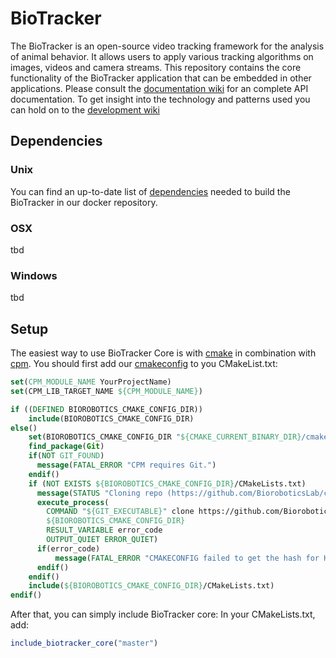 # BioTracker
The BioTracker is an open-source video tracking framework for the analysis of animal behavior.
It allows users to apply various tracking algorithms on images, videos and camera streams.
This repository contains the core functionality of the BioTracker application that can be embedded in other applications.
Please consult the [documentation wiki](https://github.com/BioroboticsLab/biotracker_core/wiki/Documentation) for an complete API documentation.
To get insight into the technology and patterns used you can hold on to the [development wiki](https://github.com/BioroboticsLab/biotracker_core/wiki/Development)

## Dependencies
### Unix
You can find an up-to-date list of [dependencies](https://github.com/BioroboticsLab/DockerFiles/blob/master/biotracker/dependencies.sh)
needed to build the BioTracker in our docker repository.

### OSX
tbd

### Windows
tbd

## Setup
The easiest way to use BioTracker Core is with [cmake](https://cmake.org/) in combination with [cpm](http://www.cpm.rocks/).
You should first add our [cmakeconfig](https://github.com/BioroboticsLab/cmakeconfig) to you CMakeList.txt:
```CMake
set(CPM_MODULE_NAME YourProjectName)
set(CPM_LIB_TARGET_NAME ${CPM_MODULE_NAME})

if ((DEFINED BIOROBOTICS_CMAKE_CONFIG_DIR))
    include(BIOROBOTICS_CMAKE_CONFIG_DIR)
else()
    set(BIOROBOTICS_CMAKE_CONFIG_DIR "${CMAKE_CURRENT_BINARY_DIR}/cmakeconfig" CACHE TYPE STRING)
    find_package(Git)
    if(NOT GIT_FOUND)
      message(FATAL_ERROR "CPM requires Git.")
    endif()
    if (NOT EXISTS ${BIOROBOTICS_CMAKE_CONFIG_DIR}/CMakeLists.txt)
      message(STATUS "Cloning repo (https://github.com/BioroboticsLab/cmakeconfig.git)")
      execute_process(
        COMMAND "${GIT_EXECUTABLE}" clone https://github.com/BioroboticsLab/cmakeconfig.git
        ${BIOROBOTICS_CMAKE_CONFIG_DIR}
        RESULT_VARIABLE error_code
        OUTPUT_QUIET ERROR_QUIET)
      if(error_code)
          message(FATAL_ERROR "CMAKECONFIG failed to get the hash for HEAD")
      endif()
    endif()
    include(${BIOROBOTICS_CMAKE_CONFIG_DIR}/CMakeLists.txt)
endif()
```

After that, you can simply include BioTracker core:
In your CMakeLists.txt, add:
```CMake
include_biotracker_core("master")
```
